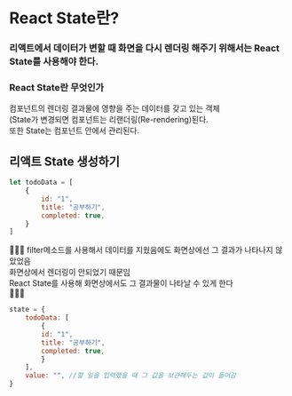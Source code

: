 # React State란?
### 리액트에서 데이터가 변할 때 화면을 다시 렌더링 해주기 위해서는 React State를 사용해야 한다.

### React State란 무엇인가
컴포넌트의 렌더링 결과물에 영향을 주는 데이터를 갖고 있는 객체 <br>
(State가 변경되면 컴포넌트는 리랜더링(Re-rendering)된다.<br>
또한 State는 컴포넌트 안에서 관리된다.<br>

## 리액트 State 생성하기

```javascript
let todoData = [
    {
        id: "1",
        title: "공부하기",
        completed: true,
    }
]
```
🔽🔽🔽
filter메소드를 사용해서 데이터를 지웠음에도 화면상에선 그 결과가 나타나지 않았었음<br>
화면상에서 렌더링이 안되었기 때문임<br>
React State를 사용해 화면상에서도 그 결과물이 나타날 수 있게 한다<br>
🔽🔽🔽
```javascript
state = {
    todoData: [
        {
        id: "1",
        title: "공부하기",
        completed: true,
        }
    ],
    value: "", //할 일을 입력했을 때 그 값을 보관해두는 값이 들어감
}
```